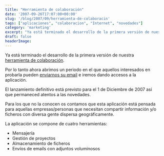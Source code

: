 ```yaml
---
title: "Herramienta de colaboración"
date: '2007-09-26T17:07:00+00:00'
slug: '/blog/2007/09/herramienta-de-colaboracin'
tags: ["aplicaciones", "colaboracion", "Internet", "novedades"]
category: 'marketing'
excerpt: "Ya está terminado el desarrollo de la primera versión de nuestra [herramienta de colaboración]( lo tanto ahora abrimos un periodo en el que aquellos interesados en probar..."
draft: false
headerImage:
---
```

Ya está terminado el desarrollo de la primera versión de nuestra [herramienta de colaboración](http://www.enmilista.com).

Por lo tanto ahora abrimos un periodo en el que aquellos interesados en probarla pueden [enviarnos su email](http://www.enmilista.com) e iremos dando accesos a la aplicación.

El lanzamiento definitivo está previsto para el 1 de Diciembre de 2007 así que permaneced atentos a las novedades.

Para los que no la conocen os contamos que esta aplicación está pensada para aquellas empresas/personas que necesitan compartir información y/o ficheros con diversa gente dispersa geográficamente.

La aplicación se compone de cuatro herramientas:

- Mensajería
- Gestión de proyectos
- Almacenamiento de ficheros
- Envíos de emails con adjuntos voluminosos
